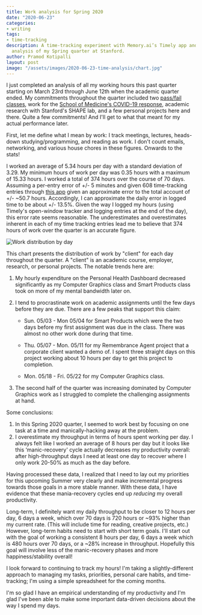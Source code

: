```yaml
---
title: Work analysis for Spring 2020
date: "2020-06-23"
categories:
- writing
tags:
- time-tracking
description: A time-tracking experiment with Memory.ai’s Timely app and a post-hoc
  analysis of my Spring quarter at Stanford.
author: Pramod Kotipalli
layout: post
image: "/assets/images/2020-06-23-time-analysis/chart.jpg"
---
```


I just completed an analysis of all my working hours this
past quarter starting on March 23rd through June 12th when
the academic quarter ended. My commitments throughout the
quarter included two [pass/fail
classes](https://www.stanforddaily.com/2020/03/26/spring-classes-to-be-graded-on-satisfactory-no-credit-scale-faculty-senate-decides/),
work for the [School of Medicine's COVID-19
response](https://innovations.stanford.edu/wearables),
academic research with Stanford's SHAPE lab, and a few
personal projects here and there. Quite a few commitments!
And I'll get to what that meant for my actual performance
later.

First, let me define what I mean by work: I track meetings,
lectures, heads-down studying/programming, and reading as
work. I don't count emails, networking, and various house
chores in these figures. Onwards to the stats!

I worked an average of 5.34 hours per day with a standard
deviation of 3.29. My minimum hours of work per day was 0.35
hours with a maximum of 15.33 hours. I worked a total of 374
hours over the course of 70 days. Assuming a per-entry error
of +/- 5 minutes and given 608 time-tracking entries through
[this
app](https://memory.ai/timely/features/automatic-time-tracking)
given an approximate error to the total account of +/- ~50.7
hours. Accordingly, I can approximate the daily error in
logged time to be about +/- 13.5%. Given the way I logged my
hours (using Timely's open-window tracker and logging
entries at the end of the day), this error rate seems
reasonable. The underestimates and overestimates inherent in
each of my time tracking entries lead me to believe that 374
hours of work over the quarter is an accurate figure.

![Work distribution by
day](https://user-images.githubusercontent.com/13140065/178388885-a747072e-6d1f-46a6-bc69-ff34a0a1e4d1.jpg)


This chart presents the distribution of work by "client" for
each day throughout the quarter. A "client" is an academic
course, employer, research, or personal projects. The
notable trends here are:
  1. My hourly expenditure on the Personal Health Dashboard
     decreased significantly as my Computer Graphics class
     and Smart Products class took on more of my mental
     bandwidth later on.
  2. I tend to procrastinate work on academic assignments
     until the few days before they are due. There are a few
     peaks that support this claim:

      * Sun. 05/03 - Mon 05/04 for Smart Products which were
        the two days before my first assignment was due in
        the class. There was almost no other work done
        during that time.

      * Thu. 05/07 - Mon. 05/11 for my Remembrance Agent
        project that a corporate client wanted a demo of. I
        spent three straight days on this project working
        about 10 hours per day to get this project to
        completion.

      * Mon. 05/18 - Fri. 05/22 for my Computer Graphics
        class.
  3. The second half of the quarter was increasing dominated
     by Computer Graphics work as I struggled to complete
     the challenging assignments at hand.

Some conclusions:
  1. In this Spring 2020 quarter, I seemed to work best by
     focusing on one task at a time and manically-hacking
     away at the problem.
  2. I overestimate my throughput in terms of hours spent
     working per day. I always felt like I worked an average
     of 8 hours per day but it looks like this
     ‘manic-recovery' cycle actually decreases my
     productivity overall: after high-throughput days I need
     at least one day to recover where I only work 20-50% as
     much as the day before.

Having processed these data, I realized that I need to lay
out my priorities for this upcoming Summer very clearly and
make incremental progress towards those goals in a more
stable manner. With these data, I have evidence that these
mania-recovery cycles end up _reducing_ my overall
productivity.

Long-term, I definitely want my daily throughput to be
closer to 12 hours per day, 6 days a week, which over 70
days is 720 hours or ~93% higher than my current rate. (This
will include time for reading, creative projects, etc.)
However, long-term habits need to start with short term
goals. I'll start out with the goal of working a consistent
8 hours per day, 6 days a week which is 480 hours over 70
days, or a ~28% increase in throughput. Hopefully this goal
will involve less of the manic-recovery phases and more
happiness/stability overall!

I look forward to continuing to track my hours! I'm taking a
slightly-different approach to managing my tasks,
priorities, personal care habits, and time-tracking; I'm
using a simple spreadsheet for the coming months.

I'm so glad I have an empirical understanding of my
productivity and I'm glad I've been able to make some
important data-driven decisions about the way I spend my
days.
